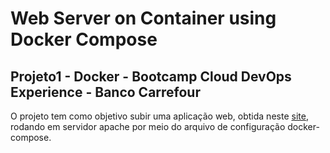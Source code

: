 # Web Server on Container using Docker Compose

## Projeto1 - Docker - Bootcamp Cloud DevOps Experience - Banco Carrefour

O projeto tem como objetivo subir uma aplicação web, obtida neste [site](http://site1368633667.hospedagemdesites.ws/site1.zip), rodando em servidor apache por meio do arquivo de configuração docker-compose.